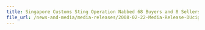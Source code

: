 ```yaml
---
title: Singapore Customs Sting Operation Nabbed 68 Buyers and 8 Sellers, Over 2,000 Packets of Duty-Unpaid Cigarettes Seized
file_url: /news-and-media/media-releases/2008-02-22-Media-Release-DUcigg.pdf
---
```

